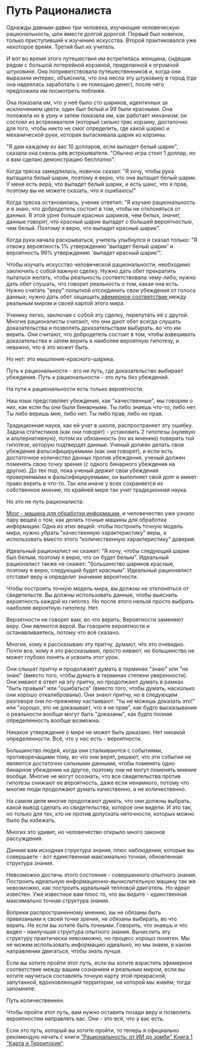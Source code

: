 # Путь Рационалиста
Однажды давным-давно три человека, изучающие человеческую рациональность, шли вместе долгой дорогой. Первый был новичок, только приступивший к изучению искусства. Второй практиковался уже некоторое время. Третий был их учитель.

И вот во время этого путешествия им встретилась женщина, сидящая рядом с большой лотерейной корзиной, приделанной к огромной штуковине. Она поприветствовала путешественников и, когда они выразили интерес, объяснила, что она несла эту штуковину в город (где она надеялась заработать с ее помощью денег), после чего предложила им посмотреть поближе.

Она показала им, что у неё было сто шариков, идентичных за исключением цвета: один был белый и 99 были красными. Она положила их в урну и затем показала им, как работает механизм: он состоял из встряхивателя (который сильно тряс корзину, достаточно для того, чтобы никто не смог определить, где какой шарик) и механической руки, которая вытаскивала шарик из корзины.

"Я дам каждому из вас 10 долларов, если выпадет белый шарик", сказала она сквозь рёв встряхивателя. "Обычно игра стоит 1 доллар, но я вам сделаю демонстрацию бесплатно".

Когда тряска замедлилась, новичок сказал: "Я хочу, чтобы рука вытащила белый шарик, поэтому я верю, что она вытащит белый шарик. У меня есть вера, что выпадет белый шарик, и есть шанс, что я прав, поэтому вы не можете сказать, что я ошибаюсь!"

Когда тряска остановилась, ученик ответил: "Я изучаю рациональность и я знаю, что добродетель состоит в том, чтобы не отклоняться от данных. В этой урне больше красных шариков, чем белых, значит, данные говорят, что красный шарик выпадет с большей вероятностью, чем белый. Поэтому я верю, что выпадет красный шарик".

Когда рука начала раскрываться, учитель улыбнулся и сказал только: "Я отвожу вероятность 1% утверждению 'выпадет белый шарик' и вероятность 99% утверждению 'выпадет красный шарик'".

Чтобы изучать искусство человеческой рациональности, необходимо заключить с собой важную сделку. Нужно дать обет прекратить пытаться желать, чтобы реальность соответствовала чему-либо; нужно дать обет слушать, что говорит реальность о том, какая она есть. Нужно считать "веру" попыткой отсоединить свои убеждения от голоса данных; нужно дать обет защищать[ эфемерное соответствие ](http://lesswrong.ru/w/%D0%AD%D1%84%D0%B5%D0%BC%D0%B5%D1%80%D0%BD%D0%BE%D0%B5_%D1%81%D0%BE%D0%BE%D1%82%D0%B2%D0%B5%D1%82%D1%81%D1%82%D0%B2%D0%B8%D0%B5 ) между реальным миром и своей картой этого мира. 


Ученику легко, заключая с собой эту сделку, перепутать её с другой. Многие рационалисты считают, что они дают обет всегда слушать доказательства и позволять доказательствам выбирать, во что им верить. Они считают, что добродетель состоит в том, чтобы взвешивать доказательства и затем верить в наиболее вероятную гипотезу, и неважно, что в это может быть.

Но нет: это мышление-красного-шарика.

Путь к рациональности - это не путь, где доказательство выбирает убеждения. Путь к рациональности - это путь без убеждений.

На пути к рациональности есть только вероятности.

Наш язык представляет убеждения, как "качественные", мы говорим о них, как если бы они были бинарными. Ты либо знаешь что-то, либо нет. Ты либо веришь мне, либо нет. Ты либо прав, либо не прав.

Традиционная наука, как ей учат в школе, распространяет эту ошибку. Задача статистиков (как они говорят) - установить 2 гипотезы (нулевую и альтернативную), потом их обязанность (по их мнению) поверить той гипотезе, которую подтвердят данные. Ученый должен делать свои убеждения фальсифицируемыми (как они говорят), и если есть достаточное количество данных против убеждения, ученый должен поменять свою точку зрения (с одного бинарного убеждения на другое). До тех пор, пока ученый держит свои убеждения проверяемыми и фальсифицируемыми, он выполняет свой долг и имеет право верить в что-то. Так или иначе у всех сохраняется их собственное мнение, по крайней мере так учит традиционная наука.

Но это не путь рационалиста.

[Мозг - машина для обработки информации](http://lesswrong.ru/w/%D0%A7%D0%B5%D0%BC_%D0%B8%D0%BC%D0%B5%D0%BD%D0%BD%D0%BE_%D1%8F%D0%B2%D0%BB%D1%8F%D0%B5%D1%82%D1%81%D1%8F_%D0%BC%D0%BE%D0%B7%D0%B3), и человечество уже узнало пару вещей о том, как делать точные машины для обработки информации. Одна из этих вещей: чтобы построить точную модель мира, нужно убрать "качественную характеристику" веры, а использовать вместо этого "количественную характеристику" доверия.


Идеальный рационалист не скажет: "Я хочу, чтобы следующий шарик был белым, поэтому я верю, что он будет белым". Идеальный рационалист также не скажет: "большинство шариков красные, поэтому я верю, следующий будет красным". Идеальный рационалист отставит веру и определит значение вероятности.

Чтобы построить точную модель мира, вы должны не отклоняться от свидетельств. Вы должны использовать данные, чтобы выяснить вероятность каждой из гипотез. Но после этого нельзя просто выбрать наиболее вероятную гипотезу. Нет.

Вероятности не говорят вам, во что верить. Вероятности заменяют веру. Они являются верой. Вы говорите вероятности и останавливаетесь, потому что всё сказано.

Многие, кому я рассказываю эту притчу, думают, что это очевидно. Почти все, кому я это рассказываю, просто кивают, но большинство не может глубоко понять и усвоить этот урок.

Они слышат притчу и продолжают думать в терминах "знаю" или "не знаю" (вместо того, чтобы думать в терминах степени уверенности). Они кивают в ответ на эту притчу, но продолжают думать в рамках "быть правым" или "ошибаться" (вместо того, чтобы думать, насколько они хорошо откалиброваны). Они знают притчу, но в следующем разговоре они по-прежнему настаивают: "ты не можешь доказать это!" или "хорошо, это не доказывает, что я не прав", как будто высказывания о реальности вообще могут быть "доказаны", как будто полная определенность вообще возможна.

Никакое утверждение о мире не может быть доказано. Нет никакой определенности. Всё, что у нас есть - вероятности.

Большинство людей, когда они сталкиваются с событиями, противоречащими тому, во что они верят, решают, что эти события не являются достаточно сильными данными, чтобы поменять одно бинарное убеждение на другое, поэтому они не могут поменять мнение вообще. Многие не могут осознать, что все свидетельства против гипотезы снижают ее вероятность, даже если ненамного, потому что многие люди продолжают думать качественно, а не количественно.

На самом деле многие продолжают думать, что они должны выбрать, какой вывод сделать из свидетельства, которое они видели. И это так, но только для тех, кто не против допускать неточности, которых можно было бы избежать.

Многих это удивит, но человечество открыло много законов рассуждения.

Данная вам исходная структура знания, плюс наблюдения, которые вы совершаете - вот единственная максимально точная, обновленная структура знания.

Невозможно достичь этого состояния - совершенного опытного знания. Построить идеальную информационно-вычислительную машину так же невозможно, как построить идеальный тепловой двигатель. Но идеал известен. Уже известное вам плюс то, что вы видите - единственная максимально точная структура знания.

Вопреки распространенному мнению, вы не обязаны быть привязаными к своей точке зрения, не обязаны выбирать, во что верить. Не если вы хотите быть точными. Говорить, что знаешь и что видел - наилучшая структура опытного знания. Вычислить эту структуру практически невозможно, но процесс хорошо понятен. Мы не можем использовать информацию идеально, но мы знаем, в каком направлении двигаться, чтобы знать лучше.

Если вы хотите пройти этот путь, если вы хотите взрастить эфемерное соответствие между вашим сознанием и реальным миром, если вы хотите научиться составлять точную карту этой прекрасной, запутанной, вдохновляющей территории, на которой мы живём, тогда запомните:

Путь количественнен.

Чтобы пройти этот путь, вам нужно оставить позади веру и позволить вероятностям направлять вас. Они - это всё, что у вас есть.


Если это путь, который вы хотите пройти, то теперь я официально рекомендую начать с книги ["Рациональность: от ИИ до зомби" Книга 1 "Карта и Территория"](http://lesswrong.ru/%D0%9A%D0%B0%D1%80%D1%82%D0%B0_%D0%B8_%D1%82%D0%B5%D1%80%D1%80%D0%B8%D1%82%D0%BE%D1%80%D0%B8%D1%8F). 